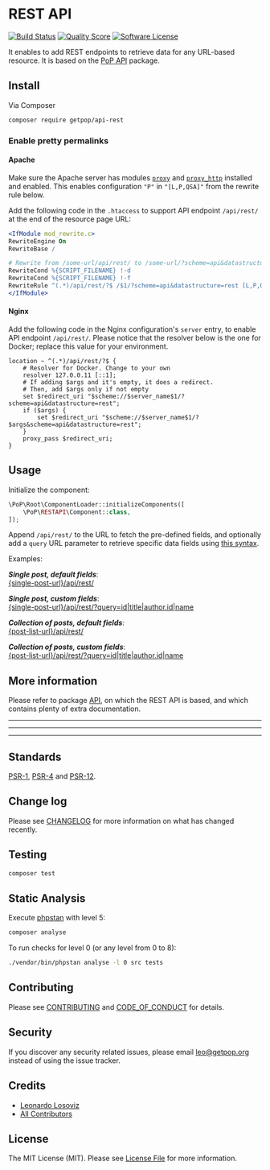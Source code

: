 # REST API

[![Build Status][ico-travis]][link-travis]
[![Quality Score][ico-code-quality]][link-code-quality]
[![Software License][ico-license]](LICENSE.md)

<!--
[![Latest Version on Packagist][ico-version]][link-packagist]
[![Coverage Status][ico-scrutinizer]][link-scrutinizer]
[![Total Downloads][ico-downloads]][link-downloads]
-->

It enables to add REST endpoints to retrieve data for any URL-based resource. It is based on the [PoP API](https://github.com/getpop/api) package.

## Install

Via Composer

``` bash
composer require getpop/api-rest
```

<!-- To enable pretty API endpoint `/api/rest/`, follow the instructions [here](https://github.com/getpop/api#enable-pretty-permalinks) -->

### Enable pretty permalinks

#### Apache

Make sure the Apache server has modules [`proxy`](https://httpd.apache.org/docs/current/mod/mod_proxy.html) and [`proxy_http`](https://httpd.apache.org/docs/current/mod/mod_proxy_http.html) installed and enabled. This enables configuration `"P"` in `"[L,P,QSA]"` from the rewrite rule below.

Add the following code in the `.htaccess` to support API endpoint `/api/rest/` at the end of the resource page URL:

```apache
<IfModule mod_rewrite.c>
RewriteEngine On
RewriteBase /

# Rewrite from /some-url/api/rest/ to /some-url/?scheme=api&datastructure=rest
RewriteCond %{SCRIPT_FILENAME} !-d
RewriteCond %{SCRIPT_FILENAME} !-f
RewriteRule ^(.*)/api/rest/?$ /$1/?scheme=api&datastructure=rest [L,P,QSA]
</IfModule>
```

#### Nginx

Add the following code in the Nginx configuration's `server` entry, to enable API endpoint `/api/rest/`. Please notice that the resolver below is the one for Docker; replace this value for your environment.

```nginx
location ~ ^(.*)/api/rest/?$ {
    # Resolver for Docker. Change to your own
    resolver 127.0.0.11 [::1];
    # If adding $args and it's empty, it does a redirect.
    # Then, add $args only if not empty
    set $redirect_uri "$scheme://$server_name$1/?scheme=api&datastructure=rest";
    if ($args) {
        set $redirect_uri "$scheme://$server_name$1/?$args&scheme=api&datastructure=rest";
    }
    proxy_pass $redirect_uri;
}
```

<!-- ```apache
<IfModule mod_rewrite.c>
RewriteEngine On
RewriteBase /

# Rewrite from /some-url/api/rest/ to /some-url/?scheme=api&datastructure=rest
RewriteCond %{SCRIPT_FILENAME} !-d
RewriteCond %{SCRIPT_FILENAME} !-f
RewriteRule ^(.*)/api/rest/?$ /$1/?scheme=api&datastructure=rest [L,P,QSA]

# b. Homepage single endpoint (root)
# Rewrite from api/rest/ to /?scheme=api&datastructure=rest
RewriteCond %{SCRIPT_FILENAME} !-d
RewriteCond %{SCRIPT_FILENAME} !-f
RewriteRule ^api/rest/?$ /?scheme=api&datastructure=rest [L,P,QSA]
</IfModule>
``` -->

## Usage

Initialize the component:

``` php
\PoP\Root\ComponentLoader::initializeComponents([
    \PoP\RESTAPI\Component::class,
]);
```

Append `/api/rest/` to the URL to fetch the pre-defined fields, and optionally add a `query` URL parameter to retrieve specific data fields using [this syntax](https://github.com/getpop/field-query).

Examples:

_**Single post, default fields**_:<br/>
[{single-post-url}/api/rest/](https://nextapi.getpop.org/2013/01/11/markup-html-tags-and-formatting/api/rest/)

_**Single post, custom fields**_:<br/>
[{single-post-url}/api/rest/?query=id|title|author.id|name](https://nextapi.getpop.org/2013/01/11/markup-html-tags-and-formatting/api/rest/?query=id|title|author.id|name)

_**Collection of posts, default fields**_:<br/>
[{post-list-url}/api/rest/](https://nextapi.getpop.org/posts/api/rest/)

_**Collection of posts, custom fields**_:<br/>
[{post-list-url}/api/rest/?query=id|title|author.id|name](https://nextapi.getpop.org/posts/api/rest/?query=id|title|author.id|name)

## More information

Please refer to package [API](https://github.com/getpop/api), on which the REST API is based, and which contains plenty of extra documentation.

---
---
---

## Standards

[PSR-1](https://www.php-fig.org/psr/psr-1), [PSR-4](https://www.php-fig.org/psr/psr-4) and [PSR-12](https://www.php-fig.org/psr/psr-12).

## Change log

Please see [CHANGELOG](CHANGELOG.md) for more information on what has changed recently.

## Testing

``` bash
composer test
```

## Static Analysis

Execute [phpstan](https://github.com/phpstan/phpstan) with level 5:

``` bash
composer analyse
```

To run checks for level 0 (or any level from 0 to 8):

``` bash
./vendor/bin/phpstan analyse -l 0 src tests
```

## Contributing

Please see [CONTRIBUTING](CONTRIBUTING.md) and [CODE_OF_CONDUCT](CODE_OF_CONDUCT.md) for details.

## Security

If you discover any security related issues, please email leo@getpop.org instead of using the issue tracker.

## Credits

- [Leonardo Losoviz][link-author]
- [All Contributors][link-contributors]

## License

The MIT License (MIT). Please see [License File](LICENSE.md) for more information.

[ico-version]: https://img.shields.io/packagist/v/getpop/api-rest.svg?style=flat-square
[ico-license]: https://img.shields.io/badge/license-MIT-brightgreen.svg?style=flat-square
[ico-travis]: https://img.shields.io/travis/getpop/api-rest/master.svg?style=flat-square
[ico-scrutinizer]: https://img.shields.io/scrutinizer/coverage/g/getpop/api-rest.svg?style=flat-square
[ico-code-quality]: https://img.shields.io/scrutinizer/g/getpop/api-rest.svg?style=flat-square
[ico-downloads]: https://img.shields.io/packagist/dt/getpop/api-rest.svg?style=flat-square

[link-packagist]: https://packagist.org/packages/getpop/api-rest
[link-travis]: https://travis-ci.org/getpop/api-rest
[link-scrutinizer]: https://scrutinizer-ci.com/g/getpop/api-rest/code-structure
[link-code-quality]: https://scrutinizer-ci.com/g/getpop/api-rest
[link-downloads]: https://packagist.org/packages/getpop/api-rest
[link-author]: https://github.com/leoloso
[link-contributors]: ../../contributors
